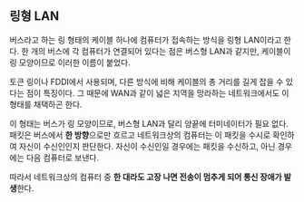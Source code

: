 ## 링형 LAN

버스라고 하는 링 형태의 케이블 하나에 컴퓨터가 접속하는 방식을 링형 LAN이라고 한다. 한 개의 버스에 각 컴퓨터가 연결되어 있다는 점은 버스형 LAN과 같지만, 케이블이 링 모양이므로 이러한 이름이 붙었다.

토큰 링이나 FDDI에서 사용되며, 다른 방식에 비해 케이블의 총 거리를 길게 잡을 수 있다는 점이 특징이다. 그 때문에 WAN과 같이 넓은 지역을 망라하는 네트워크에서도 이 형태를 채택하곤 한다.

이 형태는 버스가 링 모양이므로, 버스형 LAN과 달리 양끝에 터미네이터가 필요 없다. 패킷은 버스에서 **한 방향**으로만 흐르고 네트워크상의 컴퓨터는 이 패킷을 수시로 확인하여 자신이 수신인인지 판단한다. 자신이 수신인일 경우에는 패킷을 수신하고, 아닌 경우에는 다음 컴퓨터로 보낸다.

따라서 네트워크상의 컴퓨터 중 **한 대라도 고장 나면 전송이 멈추게 되어 통신 장애가 발생**한다.

